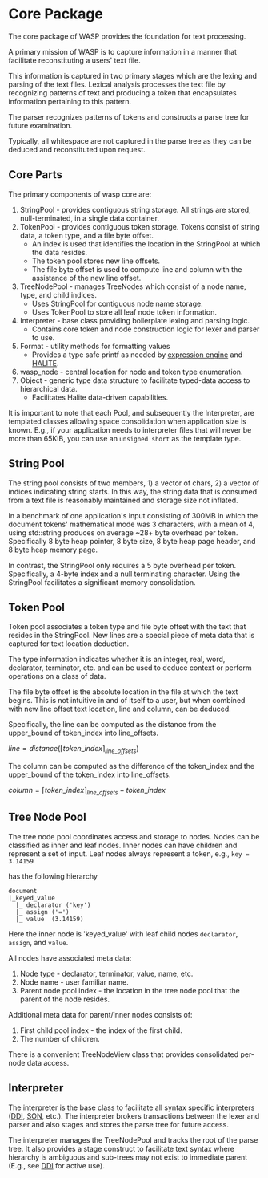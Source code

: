 # Core Package
The core package of WASP provides the foundation for text processing.

A primary mission of WASP is to capture information in a manner that facilitate reconstituting a users' text file. 

This information is captured in two primary stages which are the lexing and parsing of the text files. 
Lexical analysis processes the text file by recognizing patterns of text and producing a token that encapsulates information pertaining to this pattern.

The parser recognizes patterns of tokens and constructs a parse tree for future examination. 


Typically, all whitespace are not captured in the parse tree as they can be deduced and reconstituted upon request. 



## Core Parts

The primary components of wasp core are:

1. StringPool - provides contiguous string storage. All strings are stored, null-terminated, in a single data container.
2. TokenPool - provides contiguous token storage. Tokens consist of string data, a token type, and a file byte offset. 
    * An index is used that identifies the location in the StringPool at which the data resides. 
    * The token pool stores new line offsets.
    * The file byte offset is used to compute line and column with the assistance of the new line offset.
3. TreeNodePool - manages TreeNodes which consist of a node name, type, and child indices. 
    * Uses StringPool for contiguous node name storage.
    * Uses TokenPool to store all leaf node token information.
4. Interpreter - base class providing boilerplate lexing and parsing logic.
    * Contains core token and node construction logic for lexer and parser to use.
5. Format - utility methods for formatting values 
    * Provides a type safe printf as needed by [expression engine](/waspexpr/README.md#expression-engine) and [HALITE](/wasphalite/README.md#hierarchical-input-validation-engine-hive).
6. wasp_node - central location for node and token type enumeration.
7. Object - generic type data structure to facilitate typed-data access to hierarchical data. 
    * Facilitates Halite data-driven capabilities.
    
It is important to note that each Pool, and subsequently the Interpreter, are templated classes allowing space consolidation when application size is known.
E.g., if your application needs to interpreter files that will never be more than 65KiB, you can use an `unsigned short` as the template type.

## String Pool
The string pool consists of two members, 1) a vector of chars, 2) a vector of indices indicating string starts. In this way, the string data that is consumed from a text file is reasonably maintained and storage size not inflated. 

In a benchmark of one application's input consisting of 300MB in which the document tokens' mathematical mode was 3 characters, with a mean of 4, 
using std::string produces on average ~28+ byte overhead per token. Specifically 8 byte heap pointer, 8 byte size, 8 byte heap page header, and 8 byte heap memory page. 

In contrast, the StringPool only requires a 5 byte overhead per token. Specifically, a 4-byte index and a null terminating character. Using the StringPool facilitates a significant memory consolidation.


## Token Pool
Token pool associates a token type and file byte offset with the text that resides in the StringPool. New lines are a special piece of meta data that is captured for text location deduction.

The type information indicates whether it is an integer, real, word, declarator, terminator, etc. and can be used to deduce context or perform operations on a class of data.

The file byte offset is the absolute location in the file at which the text begins. This is not intuitive in and of itself to a user, but when combined with new line offset text location, line and column, can be deduced.

Specifically, the line can be computed as the distance from the upper_bound of token_index into line_offsets.

$` line = distance( \lceil token\_index \rceil_{line\_offsets} )`$

The column can be computed as the difference of the token_index and the upper_bound of the token_index into line_offsets.

$` column = \lceil token\_index \rceil_{line\_offsets} - token\_index `$


## Tree Node Pool
The tree node pool coordinates access and storage to nodes. Nodes can be classified as inner and leaf nodes. 
Inner nodes can have children and represent a set of input. Leaf nodes always represent a token, e.g., `key = 3.14159`

has the following hierarchy
```
document 
|_keyed_value 
  |_ declarator ('key')
  |_ assign ('=')
  |_ value  (3.14159)
```
Here the inner node is 'keyed_value' with leaf child nodes `declarator`, `assign`, and `value`. 

All nodes have associated meta data:

1. Node type - declarator, terminator, value, name, etc.
2. Node name - user familiar name.
3. Parent node pool index - the location in the tree node pool that the parent of the node resides.

Additional meta data for parent/inner nodes consists of:

1. First child pool index - the index of the first child.
2. The number of children.

There is a convenient TreeNodeView class that provides consolidated per-node data access.

## Interpreter
The interpreter is the base class to facilitate all syntax specific interpreters ([DDI](/waspddi/README.md#definition-driven-interpreter), [SON](/waspson/README.md#standard-object-notation-son), etc.). 
The interpreter brokers transactions between the lexer and parser and also stages and stores the parse tree for future access.

The interpreter manages the TreeNodePool and tracks the root of the parse tree. 
It also provides a stage construct to facilitate text syntax where hierarchy is ambiguous and sub-trees may not exist to immediate parent (E.g., see [DDI](/waspddi/README.md#definition-driven-interpreter) for active use).


